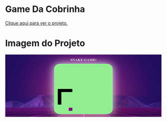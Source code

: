 <h1> Game Da Cobrinha </h1>
<a href="https://renksa.github.io/snakeGame/index.html">Clique aqui para ver o projeto.</a>
<H1> Imagem do Projeto </h1>

<img src="img/cobra game.png" border-radius="200"> 